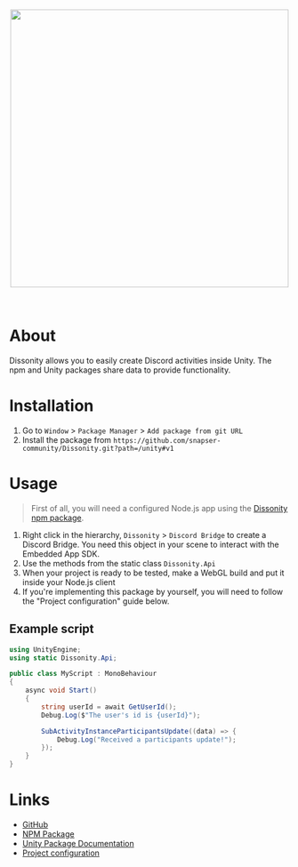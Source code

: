 <div align="center">
	<br />
	<p>
		<a><img src="https://i.imgur.com/5elvldR.png" width="500"/></a>
	</p>
	<br />
</div>

# About

Dissonity allows you to easily create Discord activities inside Unity. The npm and Unity packages share data to provide functionality.

# Installation

1. Go to `Window` > `Package Manager` > `Add package from git URL`
2. Install the package from `https://github.com/snapser-community/Dissonity.git?path=/unity#v1`

# Usage

> First of all, you will need a configured Node.js app using the [Dissonity npm package].

1. Right click in the hierarchy, `Dissonity` > `Discord Bridge` to create a Discord Bridge. You need this object in your scene to interact with the Embedded App SDK.
2. Use the methods from the static class `Dissonity.Api`
3. When your project is ready to be tested, make a WebGL build and put it inside your Node.js client
4. If you're implementing this package by yourself, you will need to follow the "Project configuration" guide below.

## Example script
```cs
using UnityEngine;
using static Dissonity.Api;

public class MyScript : MonoBehaviour
{
    async void Start()
    {
        string userId = await GetUserId();
        Debug.Log($"The user's id is {userId}");

        SubActivityInstanceParticipantsUpdate((data) => {
            Debug.Log("Received a participants update!");
        });
    }
}
```

# Links
- [GitHub](https://github.com/snapser-community/Dissonity)
- [NPM Package](https://www.npmjs.com/package/dissonity)
- [Unity Package Documentation](https://github.com/snapser-community/Dissonity/blob/main/unity/Documentation~/Dissonity.md)
- [Project configuration](https://github.com/snapser-community/Dissonity/blob/main/examples/projectConfiguration.md)

[Dissonity npm package]: https://www.npmjs.com/package/dissonity

